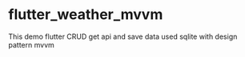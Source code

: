 # flutter_weather_mvvm
This demo flutter CRUD get api and save data used sqlite with design pattern mvvm
